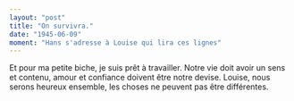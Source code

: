 ```yaml
---
layout: "post"
title: "On survivra."
date: "1945-06-09"
moment: "Hans s'adresse à Louise qui lira ces lignes"
---
```


Et pour ma petite biche, je suis prêt à travailler. Notre vie doit avoir un sens et contenu, amour et confiance doivent être notre devise. Louise, nous serons heureux ensemble, les choses ne peuvent pas être différentes.


<div class="histoire"></div>

<div class="commentaire"></div>